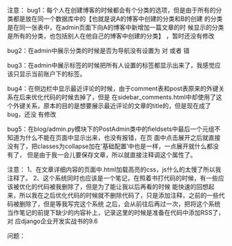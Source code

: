 注意：
bug1：每个人在创建博客的时候都会有个分类的选项，但是由于所有的分
类都是放在同一个数据库中的【也就是说A的博客中创建的分类和B的创建
的分类是在同一张表中，在admin页面下向A的博客中新增加一篇文章的时
候显示的分类是所有的分类，也包括别人在他自己的博客中创建的分类】
，暂时还没有修改

bug2：在admin中展示分类的时候是否为导航没有设置为 对 或者 错

bug3：在admin中展示标签的时候把所有人设置的标签都显示出来了，我感觉应该只显示当前账户下的标签。

bug4：在侧边栏中显示最近评论的时候，由于comment表和post表原来的外键关系在后来优化代码的时候去掉了，但是
	在sidebar_comments.html中却使用了这个外键关系，原本的目的是想要展示最近评论的文章的title的，但是现在成了bug，还没
	有修改

bug5：在blog/admin.py模块下的PostAdmin类中的fieldsets中最后一个元组不知道为什么不能在页面中显示出来，也没有报错，在页
	面中点击展开之后就直接没有了，把classes为collapse加在‘基础配置’中也是一样，一点展开就什么都没有了，
	但是由于我一会儿要保存文章，所以就直接注释调这个属性了。

注意：
1、在文章详细内容的页面中.html加载高亮的css，js什么的太慢了所以我注释了。
2、这个系统同时也应该是一个笔记，在照着书打代码的时候，有一些应该被优化的代码被我删除了，但是为了能让我以后再看的时候
	能快速的回想起来，所以我在之后优化代码的时候就不删除代码了，只是添加注释，之前的一些代码被删除了，但是等我写完这个系统
	之后，会从前往后再过一次，把将这个系统当作笔记的前提下缺少的内容补上，记录这里的时候是准备在代码中添加RSS了，对
	应django企业开发实战书的9.6

问题：

